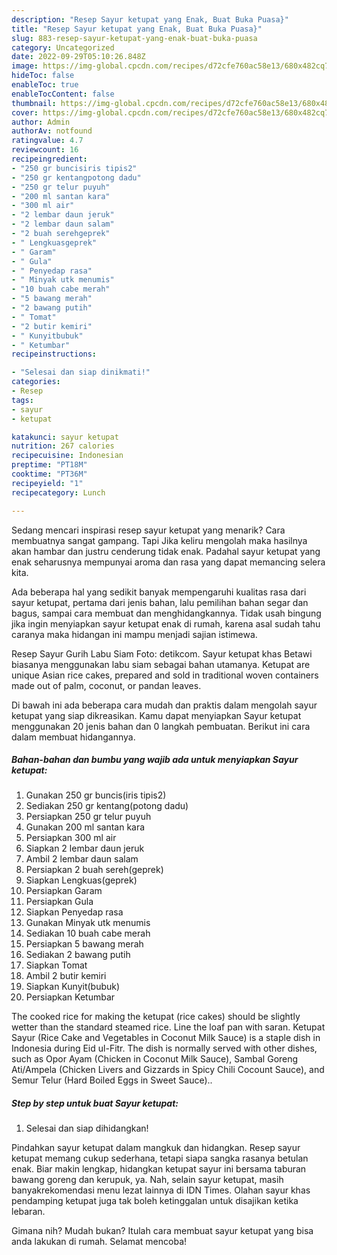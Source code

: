 ```yaml
---
description: "Resep Sayur ketupat yang Enak, Buat Buka Puasa}"
title: "Resep Sayur ketupat yang Enak, Buat Buka Puasa}"
slug: 883-resep-sayur-ketupat-yang-enak-buat-buka-puasa
category: Uncategorized
date: 2022-09-29T05:10:26.848Z
image: https://img-global.cpcdn.com/recipes/d72cfe760ac58e13/680x482cq70/sayur-ketupat-foto-resep-utama.jpg
hideToc: false
enableToc: true
enableTocContent: false
thumbnail: https://img-global.cpcdn.com/recipes/d72cfe760ac58e13/680x482cq70/sayur-ketupat-foto-resep-utama.jpg
cover: https://img-global.cpcdn.com/recipes/d72cfe760ac58e13/680x482cq70/sayur-ketupat-foto-resep-utama.jpg
author: Admin
authorAv: notfound
ratingvalue: 4.7
reviewcount: 16
recipeingredient:
- "250 gr buncisiris tipis2"
- "250 gr kentangpotong dadu"
- "250 gr telur puyuh"
- "200 ml santan kara"
- "300 ml air"
- "2 lembar daun jeruk"
- "2 lembar daun salam"
- "2 buah serehgeprek"
- " Lengkuasgeprek"
- " Garam"
- " Gula"
- " Penyedap rasa"
- " Minyak utk menumis"
- "10 buah cabe merah"
- "5 bawang merah"
- "2 bawang putih"
- " Tomat"
- "2 butir kemiri"
- " Kunyitbubuk"
- " Ketumbar"
recipeinstructions:

- "Selesai dan siap dinikmati!"
categories:
- Resep
tags:
- sayur
- ketupat

katakunci: sayur ketupat 
nutrition: 267 calories
recipecuisine: Indonesian
preptime: "PT18M"
cooktime: "PT36M"
recipeyield: "1"
recipecategory: Lunch

---
```



Sedang mencari inspirasi resep sayur ketupat yang menarik? Cara membuatnya sangat gampang. Tapi Jika keliru mengolah maka hasilnya akan hambar dan justru cenderung tidak enak. Padahal sayur ketupat yang enak seharusnya mempunyai aroma dan rasa yang dapat memancing selera kita.


Ada beberapa hal yang sedikit banyak mempengaruhi kualitas rasa dari sayur ketupat, pertama dari jenis bahan, lalu pemilihan bahan segar dan bagus, sampai cara membuat dan menghidangkannya. Tidak usah bingung jika ingin menyiapkan sayur ketupat enak di rumah, karena asal sudah tahu caranya maka hidangan ini mampu menjadi sajian istimewa.

Resep Sayur Gurih Labu Siam Foto: detikcom. Sayur ketupat khas Betawi biasanya menggunakan labu siam sebagai bahan utamanya. Ketupat are unique Asian rice cakes, prepared and sold in traditional woven containers made out of palm, coconut, or pandan leaves.


Di bawah ini ada beberapa cara mudah dan praktis dalam mengolah sayur ketupat yang siap dikreasikan. Kamu dapat menyiapkan Sayur ketupat menggunakan 20 jenis bahan dan 0 langkah pembuatan. Berikut ini cara dalam membuat hidangannya.

<!--inarticleads1-->

##### Bahan-bahan dan bumbu yang wajib ada untuk menyiapkan Sayur ketupat:

1. Gunakan 250 gr buncis(iris tipis2)
1. Sediakan 250 gr kentang(potong dadu)
1. Persiapkan 250 gr telur puyuh
1. Gunakan 200 ml santan kara
1. Persiapkan 300 ml air
1. Siapkan 2 lembar daun jeruk
1. Ambil 2 lembar daun salam
1. Persiapkan 2 buah sereh(geprek)
1. Siapkan  Lengkuas(geprek)
1. Persiapkan  Garam
1. Persiapkan  Gula
1. Siapkan  Penyedap rasa
1. Gunakan  Minyak utk menumis
1. Sediakan 10 buah cabe merah
1. Persiapkan 5 bawang merah
1. Sediakan 2 bawang putih
1. Siapkan  Tomat
1. Ambil 2 butir kemiri
1. Siapkan  Kunyit(bubuk)
1. Persiapkan  Ketumbar


The cooked rice for making the ketupat (rice cakes) should be slightly wetter than the standard steamed rice. Line the loaf pan with saran. Ketupat Sayur (Rice Cake and Vegetables in Coconut Milk Sauce) is a staple dish in Indonesia during Eid ul-Fitr. The dish is normally served with other dishes, such as Opor Ayam (Chicken in Coconut Milk Sauce), Sambal Goreng Ati/Ampela (Chicken Livers and Gizzards in Spicy Chili Cocount Sauce), and Semur Telur (Hard Boiled Eggs in Sweet Sauce).. 

<!--inarticleads2-->

##### Step by step untuk buat Sayur ketupat:


1. Selesai dan siap dihidangkan!

Pindahkan sayur ketupat dalam mangkuk dan hidangkan. Resep sayur ketupat memang cukup sederhana, tetapi siapa sangka rasanya betulan enak. Biar makin lengkap, hidangkan ketupat sayur ini bersama taburan bawang goreng dan kerupuk, ya. Nah, selain sayur ketupat, masih banyakrekomendasi menu lezat lainnya di IDN Times. Olahan sayur khas pendamping ketupat juga tak boleh ketinggalan untuk disajikan ketika lebaran. 

Gimana nih? Mudah bukan? Itulah cara membuat sayur ketupat yang bisa anda lakukan di rumah. Selamat mencoba!
